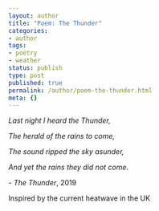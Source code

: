```yaml
---
layout: author
title: "Poem: The Thunder"
categories:
- author
tags:
- poetry
- weather
status: publish
type: post
published: true
permalink: /author/poem-the-thunder.html
meta: {}
---
```



_Last night I heard the Thunder,_

_The herald of the rains to come,_

_The sound ripped the sky asunder,_

_And yet the rains they did not come._

\-  _The Thunder_, 2019

Inspired by the current heatwave in the UK
